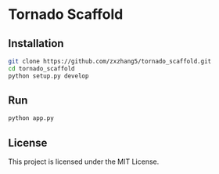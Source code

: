 # Tornado Scaffold

## Installation

```bash
git clone https://github.com/zxzhang5/tornado_scaffold.git
cd tornado_scaffold
python setup.py develop
```

## Run

```bash
python app.py
```

## License

This project is licensed under the MIT License.
